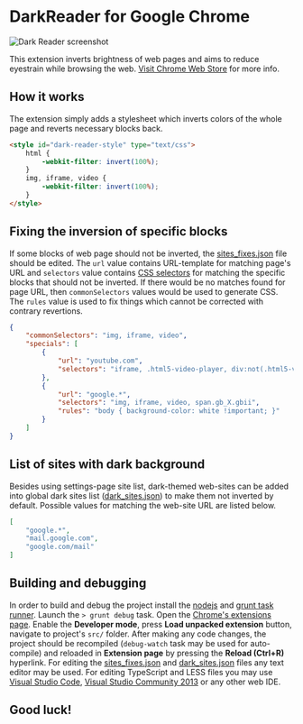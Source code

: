 DarkReader for Google Chrome
================
![Dark Reader screenshot](https://github.com/alexanderby/darkreader/blob/master/promo/screenshots/screenshot_filter.png)

This extension inverts brightness of web pages and aims to reduce eyestrain while browsing the web.
[Visit Chrome Web Store](https://chrome.google.com/webstore/detail/dark-reader/eimadpbcbfnmbkopoojfekhnkhdbieeh) for more info.

## How it works
The extension simply adds a stylesheet which inverts colors of the whole page and reverts necessary blocks back.
```HTML
<style id="dark-reader-style" type="text/css">
    html {
        -webkit-filter: invert(100%);
    }
    img, iframe, video {
        -webkit-filter: invert(100%);
    }
</style>
```
## Fixing the inversion of specific blocks
If some blocks of web page should not be inverted, the [sites_fixes.json](https://github.com/alexanderby/darkreader/blob/master/src/config/sites_fixes.json) file should be edited. The ```url``` value contains URL-template for matching page's URL and ```selectors``` value contains [CSS selectors](https://developer.mozilla.org/en-US/docs/Web/Guide/CSS/Getting_Started/Selectors) for matching the specific blocks that should not be inverted. If there would be no matches found for page URL, then ```commonSelectors``` values would be used to generate CSS. The ```rules``` value is used to fix things which cannot be corrected with contrary revertions.
```JSON
﻿{
    "commonSelectors": "img, iframe, video",
    "specials": [
        {
            "url": "youtube.com",
            "selectors": "iframe, .html5-video-player, div:not(.html5-video-player) img"
        },
        {
            "url": "google.*",
            "selectors": "img, iframe, video, span.gb_X.gbii",
            "rules": "body { background-color: white !important; }"
        }
    ]
}
```

## List of sites with dark background
Besides using settings-page site list, dark-themed web-sites can be added into global dark sites list ([dark_sites.json](https://github.com/alexanderby/darkreader/blob/master/src/config/dark_sites.json)) to make them not inverted by default. Possible values for matching the web-site URL are listed below.
```JSON
﻿[
    "google.*",
    "mail.google.com",
    "google.com/mail"
]
```

## Building and debugging
In order to build and debug the project install the [nodejs](https://nodejs.org/) and [grunt task runner](http://gruntjs.com/). Launch the ```> grunt debug``` task. Open the [Chrome's extensions page](https://support.google.com/chrome/answer/187443). Enable the **Developer mode**, press **Load unpacked extension** button, navigate to project's ```src/``` folder.
After making any code changes, the project should be recompiled (```debug-watch``` task may be used for auto-compile) and reloaded in **Extension page** by pressing the **Reload (Ctrl+R)** hyperlink.
For editing the [sites_fixes.json](https://github.com/alexanderby/darkreader/blob/master/src/config/sites_fixes.json) and [dark_sites.json](https://github.com/alexanderby/darkreader/blob/master/src/config/dark_sites.json) files any text editor may be used. For editing TypeScript and LESS files you may use [Visual Studio Code](https://code.visualstudio.com), [Visual Studio Community 2013](https://www.visualstudio.com/en-us/products/visual-studio-community-vs.aspx) or any other web IDE.

## Good luck!
